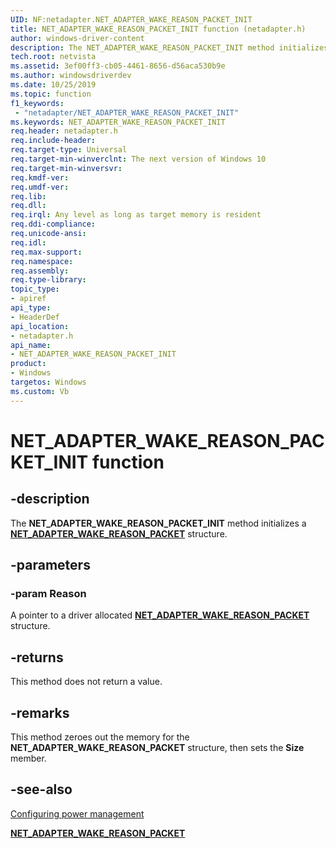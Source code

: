 ```yaml
---
UID: NF:netadapter.NET_ADAPTER_WAKE_REASON_PACKET_INIT
title: NET_ADAPTER_WAKE_REASON_PACKET_INIT function (netadapter.h)
author: windows-driver-content
description: The NET_ADAPTER_WAKE_REASON_PACKET_INIT method initializes a NET_ADAPTER_WAKE_REASON_PACKET structure.
tech.root: netvista
ms.assetid: 3ef00ff3-cb05-4461-8656-d56aca530b9e
ms.author: windowsdriverdev
ms.date: 10/25/2019
ms.topic: function
f1_keywords:
 - "netadapter/NET_ADAPTER_WAKE_REASON_PACKET_INIT"
ms.keywords: NET_ADAPTER_WAKE_REASON_PACKET_INIT
req.header: netadapter.h
req.include-header:
req.target-type: Universal
req.target-min-winverclnt: The next version of Windows 10
req.target-min-winversvr:
req.kmdf-ver:
req.umdf-ver:
req.lib:
req.dll:
req.irql: Any level as long as target memory is resident
req.ddi-compliance:
req.unicode-ansi:
req.idl:
req.max-support:
req.namespace:
req.assembly:
req.type-library: 
topic_type: 
- apiref
api_type: 
- HeaderDef
api_location: 
- netadapter.h
api_name: 
- NET_ADAPTER_WAKE_REASON_PACKET_INIT
product: 
- Windows
targetos: Windows
ms.custom: Vb
---
```


# NET_ADAPTER_WAKE_REASON_PACKET_INIT function


## -description

The **NET_ADAPTER_WAKE_REASON_PACKET_INIT** method initializes a [**NET_ADAPTER_WAKE_REASON_PACKET**](../netadapter/ns-netadapter-_net_adapter_wake_reason_packet.md) structure.

## -parameters

### -param Reason

A pointer to a driver allocated [**NET_ADAPTER_WAKE_REASON_PACKET**](../netadapter/ns-netadapter-_net_adapter_wake_reason_packet.md) structure.

## -returns

This method does not return a value.

## -remarks

This method zeroes out the memory for the **NET_ADAPTER_WAKE_REASON_PACKET** structure, then sets the **Size** member.

## -see-also

[Configuring power management](https://docs.microsoft.com/windows-hardware/drivers/netcx/configuring-power-management)

[**NET_ADAPTER_WAKE_REASON_PACKET**](../netadapter/ns-netadapter-_net_adapter_wake_reason_packet.md)